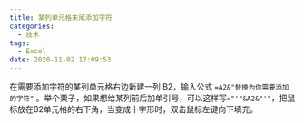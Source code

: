 ```yaml
---
title: 某列单元格末尾添加字符
categories:
  - 技术
tags:
  - Excel
date: 2020-11-02 17:09:53
---
```

在需要添加字符的某列单元格右边新建一列 B2，输入公式 ```=A2&"替换为你需要添加的字符"``` 。举个栗子，如果想给某列前后加单引号，可以这样写```="'"&A2&"'"```，把鼠标放在B2单元格的右下角，当变成十字形时，双击鼠标左键向下填充。